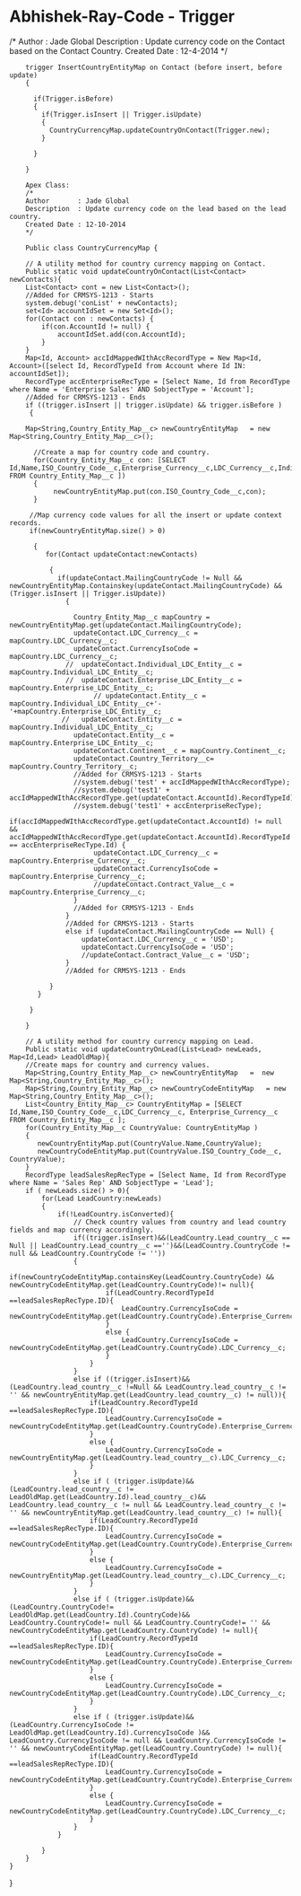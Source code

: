 # Abhishek-Ray-Code - Trigger
/* 
        Author       : Jade Global
        Description  : Update currency code on the Contact based on the Contact Country.
        Created Date : 12-4-2014
        */
        
        trigger InsertCountryEntityMap on Contact (before insert, before update)
        {
        
          if(Trigger.isBefore)
          {
            if(Trigger.isInsert || Trigger.isUpdate)
            {
              CountryCurrencyMap.updateCountryOnContact(Trigger.new);
            }
               
          }
          
        }
        
        Apex Class:
        /* 
        Author       : Jade Global
        Description  : Update currency code on the lead based on the lead country.
        Created Date : 12-10-2014
        */
        
        Public class CountryCurrencyMap {
        
        // A utility method for country currency mapping on Contact.
        Public static void updateCountryOnContact(List<Contact> newContacts){
        List<Contact> cont = new List<Contact>(); 
        //Added for CRMSYS-1213 - Starts
        system.debug('conList' + newContacts);
        set<Id> accountIdSet = new Set<Id>();
        for(Contact con : newContacts) {
            if(con.AccountId != null) {
                accountIdSet.add(con.AccountId);
            } 
        }
        Map<Id, Account> accIdMappedWIthAccRecordType = New Map<Id, Account>([select Id, RecordTypeId from Account where Id IN: accountIdSet]);
        RecordType accEnterpriseRecType = [Select Name, Id from RecordType where Name = 'Enterprise Sales' AND SobjectType = 'Account'];
        //Added for CRMSYS-1213 - Ends
        if ((trigger.isInsert || trigger.isUpdate) && trigger.isBefore )
         {
             
        Map<String,Country_Entity_Map__c> newCountryEntityMap   = new Map<String,Country_Entity_Map__c>();
            
          //Create a map for country code and country.
          for(Country_Entity_Map__c con: [SELECT Id,Name,ISO_Country_Code__c,Enterprise_Currency__c,LDC_Currency__c,Individual_LDC_Entity__c,Enterprise_LDC_Entity__c,Continent__c,Country_Territory__c  FROM Country_Entity_Map__c ])
          {
               newCountryEntityMap.put(con.ISO_Country_Code__c,con);
          }
          
         //Map currency code values for all the insert or update context records.
         if(newCountryEntityMap.size() > 0)
          
          {
             for(Contact updateContact:newContacts)
             
              {    
                if(updateContact.MailingCountryCode != Null && newCountryEntityMap.Containskey(updateContact.MailingCountryCode) && (Trigger.isInsert || Trigger.isUpdate))
                  {
                    
                    Country_Entity_Map__c mapCountry =  newCountryEntityMap.get(updateContact.MailingCountryCode);
                    updateContact.LDC_Currency__c = mapCountry.LDC_Currency__c;
                    updateContact.CurrencyIsoCode = mapCountry.LDC_Currency__c;
                  //  updateContact.Individual_LDC_Entity__c = mapCountry.Individual_LDC_Entity__c;
                  //  updateContact.Enterprise_LDC_Entity__c = mapCountry.Enterprise_LDC_Entity__c;
                         // updateContact.Entity__c = mapCountry.Individual_LDC_Entity__c+'-'+mapCountry.Enterprise_LDC_Entity__c;
                 //   updateContact.Entity__c = mapCountry.Individual_LDC_Entity__c;
                    updateContact.Entity__c = mapCountry.Enterprise_LDC_Entity__c;
                    updateContact.Continent__c = mapCountry.Continent__c;
                    updateContact.Country_Territory__c= mapCountry.Country_Territory__c;
                    //Added for CRMSYS-1213 - Starts
                    //system.debug('test' + accIdMappedWIthAccRecordType);
                    //system.debug('test1' + accIdMappedWIthAccRecordType.get(updateContact.AccountId).RecordTypeId);
                    //system.debug('test1' + accEnterpriseRecType);
                    if(accIdMappedWIthAccRecordType.get(updateContact.AccountId) != null && accIdMappedWIthAccRecordType.get(updateContact.AccountId).RecordTypeId == accEnterpriseRecType.Id) {
                         updateContact.LDC_Currency__c = mapCountry.Enterprise_Currency__c;
                         updateContact.CurrencyIsoCode = mapCountry.Enterprise_Currency__c;
                         //updateContact.Contract_Value__c = mapCountry.Enterprise_Currency__c;
                    }
                    //Added for CRMSYS-1213 - Ends                    
                  }
                  //Added for CRMSYS-1213 - Starts
                  else if (updateContact.MailingCountryCode == Null) {
                      updateContact.LDC_Currency__c = 'USD';
                      updateContact.CurrencyIsoCode = 'USD';
                      //updateContact.Contract_Value__c = 'USD';
                  }
                  //Added for CRMSYS-1213 - Ends  
                    
              }
           }
           
         }
        
        }
        
        // A utility method for country currency mapping on Lead.
        Public static void updateCountryOnLead(List<Lead> newLeads, Map<Id,Lead> LeadOldMap){
        //Create maps for country and currency values.
        Map<String,Country_Entity_Map__c> newCountryEntityMap   =  new Map<String,Country_Entity_Map__c>();          
        Map<String,Country_Entity_Map__c> newCountryCodeEntityMap   = new Map<String,Country_Entity_Map__c>();    
        List<Country_Entity_Map__c> CountryEntityMap = [SELECT Id,Name,ISO_Country_Code__c,LDC_Currency__c, Enterprise_Currency__c FROM Country_Entity_Map__c ]; 
        for(Country_Entity_Map__c CountryValue: CountryEntityMap )
        {
           newCountryEntityMap.put(CountryValue.Name,CountryValue);
           newCountryCodeEntityMap.put(CountryValue.ISO_Country_Code__c, CountryValue);
        } 
        RecordType leadSalesRepRecType = [Select Name, Id from RecordType where Name = 'Sales Rep' AND SobjectType = 'Lead'];
        if ( newLeads.size() > 0){            
            for(Lead LeadCountry:newLeads)
            {
                if(!LeadCountry.isConverted){
                    // Check country values from country and lead country fields and map currency accordingly.
                    if((trigger.isInsert)&&(LeadCountry.Lead_country__c == Null || LeadCountry.Lead_country__c =='')&&(LeadCountry.CountryCode != null && LeadCountry.CountryCode != ''))
                    {
                        if(newCountryCodeEntityMap.containsKey(LeadCountry.CountryCode) && newCountryCodeEntityMap.get(LeadCountry.CountryCode)!= null){
                            if(LeadCountry.RecordTypeId ==leadSalesRepRecType.ID){
                                LeadCountry.CurrencyIsoCode = newCountryCodeEntityMap.get(LeadCountry.CountryCode).Enterprise_Currency__c; 
                            }
                            else {
                                LeadCountry.CurrencyIsoCode = newCountryCodeEntityMap.get(LeadCountry.CountryCode).LDC_Currency__c;
                            }
                        }
                    }
                    else if ((trigger.isInsert)&&(LeadCountry.lead_country__c !=Null && LeadCountry.lead_country__c != '' && newCountryEntityMap.get(LeadCountry.lead_country__c) != null)){
                        if(LeadCountry.RecordTypeId ==leadSalesRepRecType.ID){
                            LeadCountry.CurrencyIsoCode = newCountryCodeEntityMap.get(LeadCountry.CountryCode).Enterprise_Currency__c; 
                        }
                        else {
                            LeadCountry.CurrencyIsoCode = newCountryEntityMap.get(LeadCountry.lead_country__c).LDC_Currency__c;
                        }
                    }
                    else if ( (trigger.isUpdate)&& (LeadCountry.lead_country__c != LeadOldMap.get(LeadCountry.Id).lead_country__c)&& LeadCountry.lead_country__c != null && LeadCountry.lead_country__c != '' && newCountryEntityMap.get(LeadCountry.lead_country__c) != null){
                        if(LeadCountry.RecordTypeId ==leadSalesRepRecType.ID){
                            LeadCountry.CurrencyIsoCode = newCountryCodeEntityMap.get(LeadCountry.CountryCode).Enterprise_Currency__c; 
                        }
                        else {
                            LeadCountry.CurrencyIsoCode = newCountryEntityMap.get(LeadCountry.lead_country__c).LDC_Currency__c;
                        }
                    }
                    else if ( (trigger.isUpdate)&& (LeadCountry.CountryCode!= LeadOldMap.get(LeadCountry.Id).CountryCode)&& LeadCountry.CountryCode!= null && LeadCountry.CountryCode!= '' && newCountryCodeEntityMap.get(LeadCountry.CountryCode) != null){
                        if(LeadCountry.RecordTypeId ==leadSalesRepRecType.ID){
                            LeadCountry.CurrencyIsoCode = newCountryCodeEntityMap.get(LeadCountry.CountryCode).Enterprise_Currency__c; 
                        }
                        else {
                            LeadCountry.CurrencyIsoCode = newCountryCodeEntityMap.get(LeadCountry.CountryCode).LDC_Currency__c;
                        }
                    }
                    else if ( (trigger.isUpdate)&& (LeadCountry.CurrencyIsoCode != LeadOldMap.get(LeadCountry.Id).CurrencyIsoCode )&& LeadCountry.CurrencyIsoCode != null && LeadCountry.CurrencyIsoCode != '' && newCountryCodeEntityMap.get(LeadCountry.CountryCode) != null){
                        if(LeadCountry.RecordTypeId ==leadSalesRepRecType.ID){
                            LeadCountry.CurrencyIsoCode = newCountryCodeEntityMap.get(LeadCountry.CountryCode).Enterprise_Currency__c; 
                        }
                        else {
                            LeadCountry.CurrencyIsoCode = newCountryCodeEntityMap.get(LeadCountry.CountryCode).LDC_Currency__c;
                        }
                    }
                }
                 
            }
        }
    }
}
